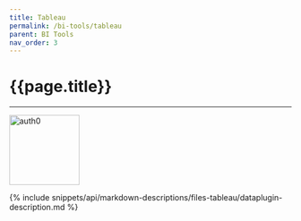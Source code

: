 ```yaml
---
title: Tableau
permalink: /bi-tools/tableau
parent: BI Tools
nav_order: 3
---
```


# {{page.title}}

---

<img src="{{site.baseurl}}/assets/bi_tools_images/tableau.png" width="125" alt="auth0">

{% include snippets/api/markdown-descriptions/files-tableau/dataplugin-description.md %}
